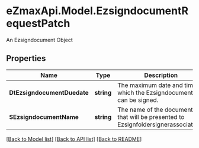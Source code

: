 # eZmaxApi.Model.EzsigndocumentRequestPatch
An Ezsigndocument Object

## Properties

Name | Type | Description | Notes
------------ | ------------- | ------------- | -------------
**DtEzsigndocumentDuedate** | **string** | The maximum date and time at which the Ezsigndocument can be signed. | [optional] 
**SEzsigndocumentName** | **string** | The name of the document that will be presented to Ezsignfoldersignerassociations | [optional] 

[[Back to Model list]](../README.md#documentation-for-models) [[Back to API list]](../README.md#documentation-for-api-endpoints) [[Back to README]](../README.md)

